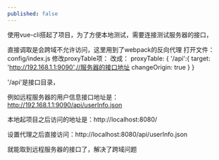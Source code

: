 ```yaml
---
published: false
---
```

使用vue-cli搭起了项目，为了方便本地测试，需要连接测试服务器的接口，

直接调取是会跨域不允许访问，这里用到了webpack的反向代理
打开文件：config/index.js
修改proxyTable项：
改成：
proxyTable: {
        '/api':{
            target: 'http://192.168.1.1:9090',//服务器的接口地址
            changeOrigin: true
        }
    }

'/api'是接口目录，

例如远程服务器的用户信息接口地址是：http://192.168.1.1:9090/api/userInfo.json

本地起项目之后访问的地址是：http://localhost:8080/

设置代理之后直接访问：http://localhost:8080/api/userInfo.json

就能取到远程服务器的接口了，解决了跨域问题